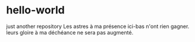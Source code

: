 # hello-world
just another repository
Les astres à ma présence ici-bas n'ont rien gagner.
leurs gloire à ma déchéance ne sera pas augmenté.
